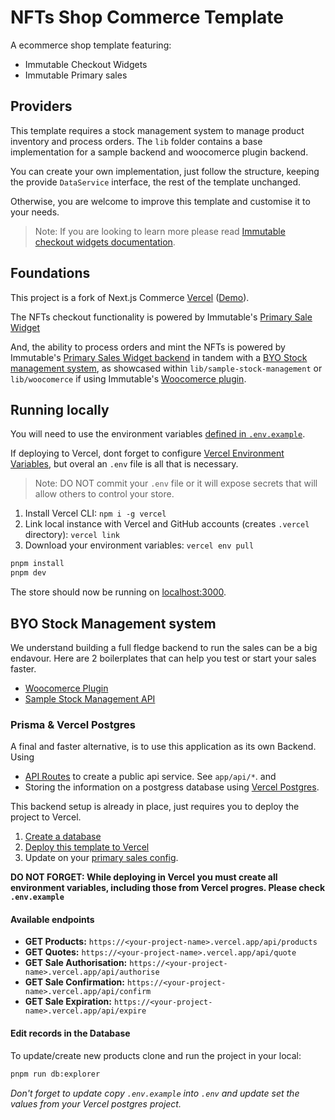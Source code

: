 # NFTs Shop Commerce Template

A ecommerce shop template featuring:

- Immutable Checkout Widgets
- Immutable Primary sales


## Providers
This template requires a stock management system to manage product inventory and process orders. The `lib` folder contains a base implementation for a sample backend and woocomerce plugin backend.

You can create your own implementation, just follow the structure, keeping the provide `DataService` interface, the rest of the template unchanged.

Otherwise, you are welcome to improve this template and customise it to your needs.

> Note: If you are looking to learn more please read [Immutable checkout widgets documentation](https://docs.immutable.com/docs/zkevm/products/checkout/).

## Foundations

This project is a fork of Next.js Commerce [Vercel](https://github.com/vercel/nextjs-commerce) ([Demo](https://demo.vercel.store/)).

The NFTs checkout functionality is powered by Immutable's [Primary Sale Widget](https://docs.immutable.com/docs/zkEVM/products/checkout/widgets/primary-sales/widget)

And, the ability to process orders and mint the NFTs is powered by Immutable's [Primary Sales Widget backend](https://docs.immutable.com/docs/zkEVM/products/checkout/widgets/primary-sales/backend) in tandem with a [BYO Stock management system](https://docs.immutable.com/docs/zkEVM/products/checkout/widgets/primary-sales/backend/byo), as showcased within `lib/sample-stock-management` or `lib/woocomerce` if using Immutable's [Woocomerce plugin](https://docs.immutable.com/docs/zkEVM/products/checkout/widgets/primary-sales/backend/woocommerce).

## Running locally

You will need to use the environment variables [defined in `.env.example`](.env.example).

If deploying to Vercel, dont forget to configure [Vercel Environment Variables](https://vercel.com/docs/concepts/projects/environment-variables), but overal an `.env` file is all that is necessary.

> Note: DO NOT commit your `.env` file or it will expose secrets that will allow others to control your store.

1. Install Vercel CLI: `npm i -g vercel`
2. Link local instance with Vercel and GitHub accounts (creates `.vercel` directory): `vercel link`
3. Download your environment variables: `vercel env pull`

```bash
pnpm install
pnpm dev
```

The store should now be running on [localhost:3000](http://localhost:3000/).

## BYO Stock Management system
We understand building a full fledge backend to run the sales can be a big endavour. Here are 2 boilerplates that can help you
test or start your sales faster.

- [Woocomerce Plugin](https://docs.immutable.com/docs/zkEVM/products/checkout/widgets/primary-sales/backend/woocommerce)
- [Sample Stock Management API](https://github.com/immutable/commerce-primary-sales-sample-api/tree/main)

### Prisma & Vercel Postgres
A final and faster alternative, is to use this application as its own Backend. Using

- [API Routes](https://nextjs.org/docs/pages/building-your-application/routing/api-routes) to create a public api service. See `app/api/*`. and
- Storing the information on a postgress database using [Vercel Postgres](https://vercel.com/docs/storage/vercel-postgres).

This backend setup is already in place, just requires you to deploy the project to Vercel.
1. [Create a database](https://vercel.com/dashboard/stores)
2. [Deploy this template to Vercel](https://nextjs.org/learn-pages-router/basics/deploying-nextjs-app/deploy)
3. Update on your [primary sales config](https://docs.immutable.com/docs/zkEVM/products/checkout/widgets/primary-sales/backend#6-connecting-your-stock-management-system-with-the-primary-sales-widget).

**DO NOT FORGET: While deploying in Vercel you must create all environment variables, including those from Vercel progres. Please check `.env.example`**

#### Available endpoints
- **GET Products:** `https://<your-project-name>.vercel.app/api/products`
- **GET Quotes:** `https://<your-project-name>.vercel.app/api/quote`
- **GET Sale Authorisation:** `https://<your-project-name>.vercel.app/api/authorise`
- **GET Sale Confirmation:** `https://<your-project-name>.vercel.app/api/confirm`
- **GET Sale Expiration:** `https://<your-project-name>.vercel.app/api/expire`

#### Edit records in the Database
To update/create new products clone and run the project in your local:
```bash
pnpm run db:explorer
```
_Don't forget to update copy `.env.example` into `.env` and update set the values from your Vercel postgres project._